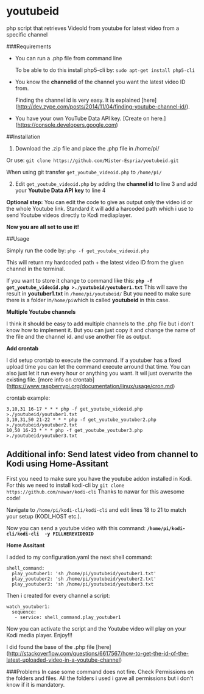 # youtubeid
php script that retrieves VideoId from youtube for latest video from a specific channel

###Requirements
- You can run a .php file from command line

  To be able to do this install php5-cli by: `sudo apt-get install php5-cli`
- You know the **channelid** of the channel you want the latest video ID from.

  Finding the channel id is very easy. It is explained [here] (http://dev.zype.com/posts/2014/11/04/finding-youtube-channel-id/). 
- You have your own YouTube Data API key. [Create on here.] (https://console.developers.google.com)

##Installation
1. Download the .zip file and place the .php file in /home/pi/

  Or use: `git clone https://github.com/Mister-Espria/youtubeid.git`

  When using git transfer `get_youtube_videoid.php` to `/home/pi/`

2. Edit `get_youtube_videoid.php` by adding the **channel id** to line 3 and add your **Youtube Data API key** to line 4

**Optional step:**  You can edit the code to give as output only the video id or the whole Youtube link. Standard it will add a harcoded path which i use to send Youtube videos directly to Kodi mediaplayer.

**Now you are all set to use it!**

##Usage

Simply run the code by:  `php -f get_youtube_videoid.php`

This will return my hardcoded path + the latest video ID from the given channel in the terminal.

If you want to store it change to command like this:
**`php -f get_youtube_videoid.php >./youtubeid/youtuber1.txt`**
This will save the result in **youtuber1.txt** in `/home/pi/youtubeid/`
But you need to make sure there is a folder in` /home/pi `which is called **youtubeid** in this case.

**Multiple Youtube channels**

I think it should be easy to add multiple channels to the .php file but i don't know how to implement it.
But you can just copy it and change the name of the file and the channel id. and use another file as output.

**Add crontab**

I did setup crontab to execute the command. If a youtuber has a fixed upload time you can let the command execute arround that time. You can also just let it run every hour or anything you want. It wil just overwrite the existing file. [more info on crontab] (https://www.raspberrypi.org/documentation/linux/usage/cron.md)

crontab example:
```
3,10,31 16-17 * * * php -f get_youtube_videoid.php >./youtubeid/youtuber1.txt
3,10,31,50 21-22 * * * php -f get_youtube_youtuber2.php >./youtubeid/youtuber2.txt
10,50 16-23 * * * php -f get_youtube_youtuber3.php >./youtubeid/youtuber3.txt
```


## Additional info: Send latest video from channel to Kodi using Home-Assitant
First you need to make sure you have the youtube addon installed in Kodi.
For this we need to install kodi-cli by `git clone https://github.com/nawar/kodi-cli`
Thanks to nawar for this awesome code!

Navigate to `/home/pi/kodi-cli/kodi-cli` and edit lines 18 to 21 to match your setup (KODI_HOST etc.).

Now you can send a youtube video with this command: **`/home/pi/kodi-cli/kodi-cli  -y FILLHEREVIDEOID`**

**Home Assitant**

I added to my configuration.yaml the next shell command:
```
shell_command:
  play_youtuber1: 'sh /home/pi/youtubeid/youtuber1.txt'
  play_youtuber2: 'sh /home/pi/youtubeid/youtuber2.txt'
  play_youtuber3: 'sh /home/pi/youtubeid/youtuber3.txt

```
Then i created for every channel a script:
```
watch_youtuber1:
  sequence:
   - service: shell_command.play_youtuber1
```
Now you can activate the script and the Youtube video will play on your Kodi media player.
Enjoy!!!

I did found the base of the .php file [here] (http://stackoverflow.com/questions/6617567/how-to-get-the-id-of-the-latest-uploaded-video-in-a-youtube-channel)

###Problems
In case some command does not fire. Check Permissions on the folders and files. All the folders i used i gave all permissions but i don't know if it is mandatory.
